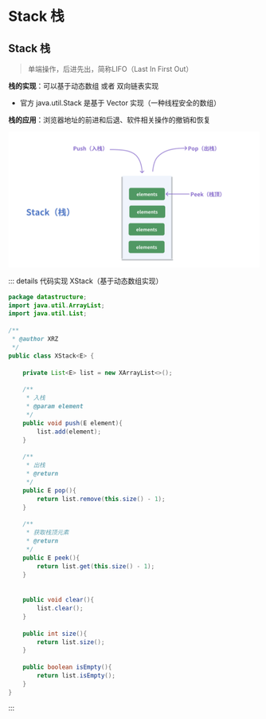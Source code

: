 # Stack 栈

## Stack 栈

> 单端操作，后进先出，简称LIFO（Last In First Out）

**栈的实现**：可以基于动态数组 或者 双向链表实现

-  官方 java.util.Stack 是基于 Vector 实现（一种线程安全的数组）

**栈的应用**：浏览器地址的前进和后退、软件相关操作的撤销和恢复

![image-20241219121411691](../../Image/image-20241219121411691.png)

:::  details 代码实现 XStack（基于动态数组实现）
```java
package datastructure;
import java.util.ArrayList;
import java.util.List;

/**
 * @author XRZ
 */
public class XStack<E> {

    private List<E> list = new XArrayList<>();

    /**
     * 入栈
     * @param element
     */
    public void push(E element){
        list.add(element);
    }

    /**
     * 出栈
     * @return
     */
    public E pop(){
        return list.remove(this.size() - 1);
    }

    /**
     * 获取栈顶元素
     * @return
     */
    public E peek(){
        return list.get(this.size() - 1);
    }


    public void clear(){
        list.clear();
    }

    public int size(){
        return list.size();
    }

    public boolean isEmpty(){
        return list.isEmpty();
    }
}
```
:::